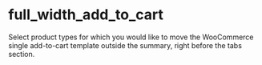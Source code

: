 full_width_add_to_cart
======================

Select product types for which you would like to move the WooCommerce single add-to-cart template outside the summary, right before the tabs section.
